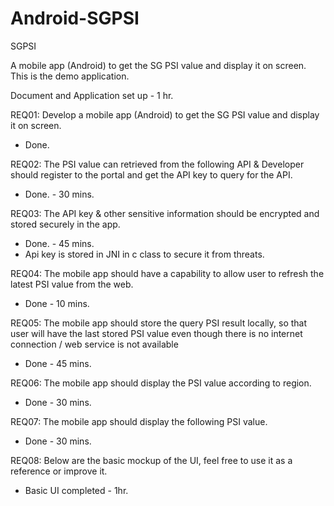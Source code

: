# Android-SGPSI
SGPSI

A mobile app (Android) to get the SG PSI value and display it on screen.
This is the demo application.

Document and Application set up - 1 hr.

REQ01: Develop a mobile app (Android) to get the SG PSI value and display it on screen.
- Done.

REQ02: The PSI value can retrieved from the following API & Developer should register to the portal and get the
API key to query for the API.
- Done. - 30 mins.

REQ03: The API key & other sensitive information should be encrypted and stored securely in the app.
- Done. - 45 mins.
- Api key is stored in JNI in c class to secure it from threats.

REQ04: The mobile app should have a capability to allow user to refresh the latest PSI value from the web.
- Done - 10 mins.

REQ05: The mobile app should store the query PSI result locally, so that user will have the last stored PSI value even though there is no internet connection / web service is not available
- Done - 45 mins.

REQ06: The mobile app should display the PSI value according to region.
- Done - 30 mins.

REQ07: The mobile app should display the following PSI value.
- Done - 30 mins.

REQ08: Below are the basic mockup of the UI, feel free to use it as a reference or improve it.
- Basic UI completed - 1hr.